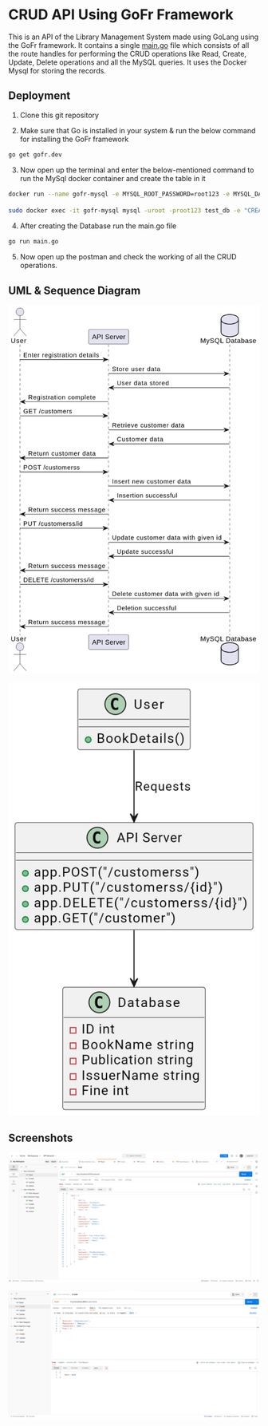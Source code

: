 
# CRUD API Using GoFr Framework

This is an API of the Library Management System made using GoLang using the GoFr framework. It contains a single [main.go](https://github.com/VaibhavRajpoot/GoFr_CRUD_API/blob/main/main.go) file which consists of all the route handles for performing the CRUD operations like Read, Create, Update, Delete operations and all the MySQL queries. It uses the Docker Mysql for storing the records. 


## Deployment

1. Clone this git repository

2. Make sure that Go is installed in your system & run the below command for installing the GoFr framework

```bash
go get gofr.dev

```
3. Now open up the terminal and enter the below-mentioned command to run the MySql docker container and create the table in it
```bash
docker run --name gofr-mysql -e MYSQL_ROOT_PASSWORD=root123 -e MYSQL_DATABASE=test_db -p 3306:3306 -d mysql:8.0.30

sudo docker exec -it gofr-mysql mysql -uroot -proot123 test_db -e "CREATE TABLE customers (id INT AUTO_INCREMENT PRIMARY KEY, bookname VARCHAR(255) NOT NULL,publication VARCHAR(255) NOT NULL,issuername VARCHAR(255) NOT NULL, fine INT NOT NULL);"
```
4. After creating the Database run the main.go file 
```bash
go run main.go
```
5. Now open up the postman and check the working of all the CRUD operations.

## UML & Sequence Diagram

![Sequence Diagram](https://github.com/VaibhavRajpoot/GoFr_CRUD_API/blob/main/UML%20%26%20Sequence%20Diagrams/SequenceDiagram.jpg)

![UML Diagram](https://github.com/VaibhavRajpoot/GoFr_CRUD_API/blob/main/UML%20%26%20Sequence%20Diagrams/UML%20Diagram.jpeg)
## Screenshots

![Postman with get request](https://github.com/VaibhavRajpoot/GoFr_CRUD_API/blob/main/Working%20Project%20Screenshots/Screenshot%20from%202023-12-18%2007-17-08.png)

![Postman with POST request](https://github.com/VaibhavRajpoot/GoFr_CRUD_API/blob/main/Working%20Project%20Screenshots/Screenshot%20from%202023-12-18%2007-21-33.png)
